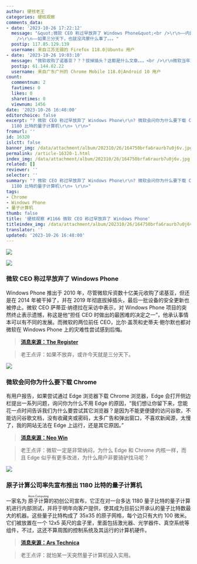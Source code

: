 ```yaml
---
author: 硬核老王
categories: 硬核观察
comments_data:
- date: '2023-10-26 17:22:12'
  message: "&quot;微软 CEO 称过早放弃了 Windows Phone&quot;<br />\r\n——内部斗争导致的这个结果，公司利益算个鸟，把对手搞下来才是正途。<br
    />\r\n——如果三分天下，也就没鸿蒙什么事了。。。"
  postip: 117.85.129.139
  username: 来自江苏无锡的 Firefox 118.0|Ubuntu 用户
- date: '2023-10-26 19:03:10'
  message: "微软收购了诺基亚？？？拔掉插头？这都是什么文章。。。<br />\r\n微软当年对移动开发者不友好，Windows Phone的市场份额不断下降，后来变成了1%。就算没有放弃，确定真能竞争过苹果和谷歌？迟早会成为另一个黑莓。"
  postip: 61.144.82.22
  username: 来自广东广州的 Chrome Mobile 118.0|Android 10 用户
count:
  commentnum: 2
  favtimes: 0
  likes: 0
  sharetimes: 0
  viewnum: 1456
date: '2023-10-26 16:48:00'
editorchoice: false
excerpt: "? 微软 CEO 称过早放弃了 Windows Phone\r\n? 微软会问你为什么要下载 Chrome\r\n? 原子计算公司率先宣布推出
  1180 比特的量子计算机\r\n» \r\n»"
fromurl: ''
id: 16320
islctt: false
banner_img: /data/attachment/album/202310/26/164750brfa6raurb7u0j6v.jpg
permalink: /article-16320-1.html
index_img: /data/attachment/album/202310/26/164750brfa6raurb7u0j6v.jpg
related: []
reviewer: ''
selector: ''
summary: "? 微软 CEO 称过早放弃了 Windows Phone\r\n? 微软会问你为什么要下载 Chrome\r\n? 原子计算公司率先宣布推出
  1180 比特的量子计算机\r\n» \r\n»"
tags:
- Chrome
- Windows Phone
- 量子计算机
thumb: false
title: '硬核观察 #1166 微软 CEO 称过早放弃了 Windows Phone'
titleindex_img: /data/attachment/album/202310/26/164750brfa6raurb7u0j6v.jpg
translator: ''
updated: '2023-10-26 16:48:00'
---
```


![](/data/attachment/album/202310/26/164750brfa6raurb7u0j6v.jpg)


![](/data/attachment/album/202310/26/164759pfznghfanzfn7pfn.jpg)


### 微软 CEO 称过早放弃了 Windows Phone


Windows Phone 推出于 2010 年，尽管微软斥资数十亿美元收购了诺基亚，但还是在 2014 年被干掉了，并在 2019 年彻底拔掉插头，最后一批设备的安全更新也被停止。微软 CEO 萨蒂亚·纳德拉在采访中表示，对 Windows Phone 项目的突然终止表示遗憾，称这是他“担任 CEO 时做出的最困难的决定之一”，他承认事情本可以有不同的发展。而微软的两位前任 CEO，比尔·盖茨和史蒂夫·鲍尔默也都对微软在 Windows Phone 上的灾难性尝试感到后悔。



> 
> **[消息来源：The Register](https://www.theregister.com/2023/10/25/nadella_windows_phone_regrets)**
> 
> 
> 



> 
> 老王点评：如果不放弃，或许今天就是三分天下。
> 
> 
> 


![](/data/attachment/album/202310/26/164808nbnq2zaej3newvav.jpg)


### 微软会问你为什么要下载 Chrome


有用户报告，如果尝试通过 Edge 浏览器下载 Chrome 浏览器，Edge 会打开侧边栏提出一系列问题，询问你为什么不用 Edge 的原因，“我们想让你留下来，您能花一点时间告诉我们为什么要尝试其它浏览器？是因为不能更便捷的访问谷歌，不能访问谷歌文档，没有收藏夹或密码，太多广告和弹出窗口，不喜欢新闻源，太慢了，我的网站无法在 Edge 上运行，还是其它原因。”



> 
> **[消息来源：Neo Win](https://www.neowin.net/news/microsoft-now-wants-you-to-take-a-poll-before-installing-google-chrome/)**
> 
> 
> 



> 
> 老王点评：微软一定是非常纳闷，为什么 Edge 和 Chrome 内核一样，而且 Edge 似乎有更多改进，为什么用户非要骑驴找马呢？
> 
> 
> 


![](/data/attachment/album/202310/26/164821gbm145v8ubz504rv.jpg)


### 原子计算公司率先宣布推出 1180 比特的量子计算机


一家名为 <ruby> 原子计算 <rt>  Atom Computing </rt></ruby> 的初创公司宣布，它正在对一台多达 1180 量子比特的量子计算机进行内部测试，并将于明年向客户提供，使其成为目前公开承认的量子比特数最大的机器。这些量子比特构成了 35x35 的原子网格，每个边只有大约 100 微米。它们被放置在一个 12x5 英尺的盒子里，里面包括激光器、光学器件、真空系统等组件，不过，这还不算周围的控制系统及其运行的计算机硬件。



> 
> **[消息来源：Ars Technica](https://arstechnica.com/science/2023/10/atom-computing-is-the-first-to-announce-a-1000-qubit-quantum-computer/)**
> 
> 
> 



> 
> 老王点评：就怕某一天突然量子计算机投入实用。
> 
> 
>